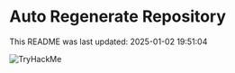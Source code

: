 # Auto Regenerate Repository

This README was last updated: 2025-01-02 19:51:04

 ![TryHackMe](https://tryhackme.com/badge/533634)